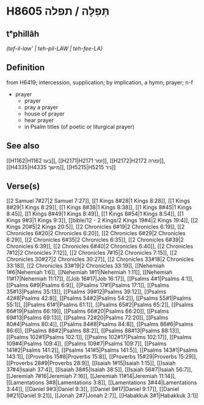 # H8605 תְּפִלָּה / תפלה

## tᵉphillâh

_(tef-il-law' | teh-pil-LAW | teh-fee-LA)_

## Definition

from H6419; intercession, supplication; by implication, a hymn; prayer; n-f

- prayer
  - prayer
  - pray a prayer
  - house of prayer
  - hear prayer
  - in Psalm titles (of poetic or liturgical prayer)

## See also

[[H1162|H1162 בעז]], [[H2171|H2171 זמר]], [[H2172|H2172 זמרה]], [[H4335|H4335 מישך]], [[H5215|H5215 ניר]]

## Verse(s)

[[2 Samuel 7#27|2 Samuel 7:27]], [[1 Kings 8#28|1 Kings 8:28]], [[1 Kings 8#29|1 Kings 8:29]], [[1 Kings 8#38|1 Kings 8:38]], [[1 Kings 8#45|1 Kings 8:45]], [[1 Kings 8#49|1 Kings 8:49]], [[1 Kings 8#54|1 Kings 8:54]], [[1 Kings 9#3|1 Kings 9:3]], [[bible/12 - 2 Kings/2 Kings 19#4|2 Kings 19:4]], [[2 Kings 20#5|2 Kings 20:5]], [[2 Chronicles 6#19|2 Chronicles 6:19]], [[2 Chronicles 6#20|2 Chronicles 6:20]], [[2 Chronicles 6#29|2 Chronicles 6:29]], [[2 Chronicles 6#35|2 Chronicles 6:35]], [[2 Chronicles 6#39|2 Chronicles 6:39]], [[2 Chronicles 6#40|2 Chronicles 6:40]], [[2 Chronicles 7#12|2 Chronicles 7:12]], [[2 Chronicles 7#15|2 Chronicles 7:15]], [[2 Chronicles 30#27|2 Chronicles 30:27]], [[2 Chronicles 33#18|2 Chronicles 33:18]], [[2 Chronicles 33#19|2 Chronicles 33:19]], [[Nehemiah 1#6|Nehemiah 1:6]], [[Nehemiah 1#11|Nehemiah 1:11]], [[Nehemiah 11#17|Nehemiah 11:17]], [[Job 16#17|Job 16:17]], [[Psalms 4#1|Psalms 4:1]], [[Psalms 6#9|Psalms 6:9]], [[Psalms 17#1|Psalms 17:1]], [[Psalms 35#13|Psalms 35:13]], [[Psalms 39#12|Psalms 39:12]], [[Psalms 42#8|Psalms 42:8]], [[Psalms 54#2|Psalms 54:2]], [[Psalms 55#1|Psalms 55:1]], [[Psalms 61#1|Psalms 61:1]], [[Psalms 65#2|Psalms 65:2]], [[Psalms 66#19|Psalms 66:19]], [[Psalms 66#20|Psalms 66:20]], [[Psalms 69#13|Psalms 69:13]], [[Psalms 72#20|Psalms 72:20]], [[Psalms 80#4|Psalms 80:4]], [[Psalms 84#8|Psalms 84:8]], [[Psalms 86#6|Psalms 86:6]], [[Psalms 88#2|Psalms 88:2]], [[Psalms 88#13|Psalms 88:13]], [[Psalms 102#1|Psalms 102:1]], [[Psalms 102#17|Psalms 102:17]], [[Psalms 109#4|Psalms 109:4]], [[Psalms 109#7|Psalms 109:7]], [[Psalms 141#2|Psalms 141:2]], [[Psalms 141#5|Psalms 141:5]], [[Psalms 143#1|Psalms 143:1]], [[Proverbs 15#8|Proverbs 15:8]], [[Proverbs 15#29|Proverbs 15:29]], [[Proverbs 28#9|Proverbs 28:9]], [[Isaiah 1#15|Isaiah 1:15]], [[Isaiah 37#4|Isaiah 37:4]], [[Isaiah 38#5|Isaiah 38:5]], [[Isaiah 56#7|Isaiah 56:7]], [[Jeremiah 7#16|Jeremiah 7:16]], [[Jeremiah 11#14|Jeremiah 11:14]], [[Lamentations 3#8|Lamentations 3:8]], [[Lamentations 3#44|Lamentations 3:44]], [[Daniel 9#3|Daniel 9:3]], [[Daniel 9#17|Daniel 9:17]], [[Daniel 9#21|Daniel 9:21]], [[Jonah 2#7|Jonah 2:7]], [[Habakkuk 3#1|Habakkuk 3:1]]